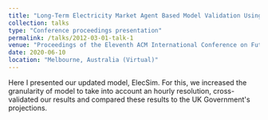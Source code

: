 ```yaml
---
title: "Long-Term Electricity Market Agent Based Model Validation Using Genetic Algorithm Based Optimization"
collection: talks
type: "Conference proceedings presentation"
permalink: /talks/2012-03-01-talk-1
venue: "Proceedings of the Eleventh ACM International Conference on Future Energy Systems"
date: 2020-06-10
location: "Melbourne, Australia (Virtual)"
---
```


Here I presented our updated model, ElecSim. For this, we increased the granularity of model to take into account an hourly resolution, cross-validated our results and compared these results to the UK Government's projections.
